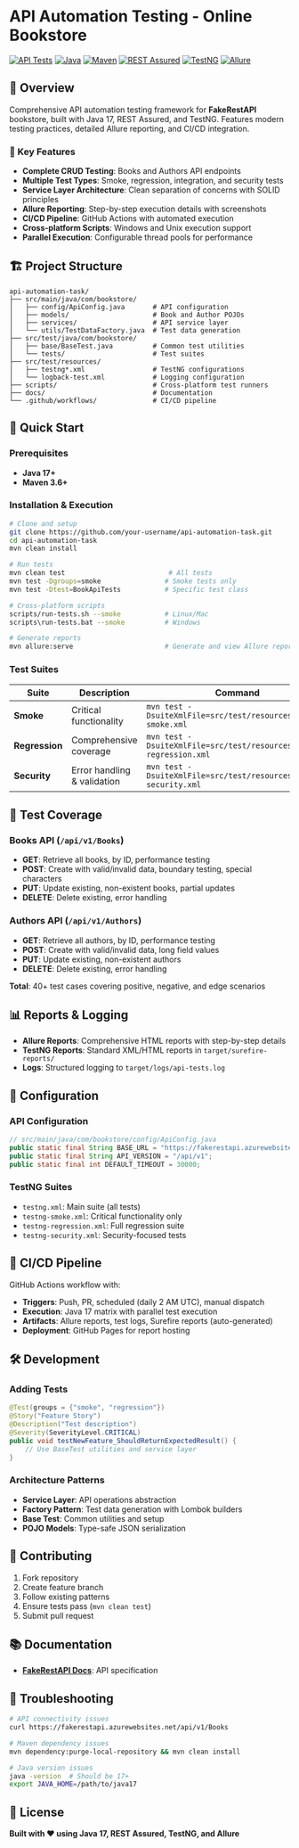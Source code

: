 # API Automation Testing - Online Bookstore

[![API Tests](https://github.com/mrmedjed/bookstore/actions/workflows/api-tests.yml/badge.svg)](https://github.com/mrmedjed/bookstore/actions/workflows/api-tests.yml)
[![Java](https://img.shields.io/badge/Java-17-blue.svg)](https://openjdk.java.net/)
[![Maven](https://img.shields.io/badge/Maven-3.6%2B-blue.svg)](https://maven.apache.org/)
[![REST Assured](https://img.shields.io/badge/REST%20Assured-5.4.0-green.svg)](https://rest-assured.io/)
[![TestNG](https://img.shields.io/badge/TestNG-7.9.0-orange.svg)](https://testng.org/)
[![Allure](https://img.shields.io/badge/Allure-2.25.0-yellow.svg)](https://docs.qameta.io/allure/)

## 📖 Overview

Comprehensive API automation testing framework for **FakeRestAPI** bookstore, built with Java 17, REST Assured, and TestNG. Features modern testing practices, detailed Allure reporting, and CI/CD integration.

### 🎯 Key Features

- **Complete CRUD Testing**: Books and Authors API endpoints
- **Multiple Test Types**: Smoke, regression, integration, and security tests
- **Service Layer Architecture**: Clean separation of concerns with SOLID principles
- **Allure Reporting**: Step-by-step execution details with screenshots
- **CI/CD Pipeline**: GitHub Actions with automated execution
- **Cross-platform Scripts**: Windows and Unix execution support
- **Parallel Execution**: Configurable thread pools for performance

## 🏗️ Project Structure

```
api-automation-task/
├── src/main/java/com/bookstore/
│   ├── config/ApiConfig.java       # API configuration
│   ├── models/                     # Book and Author POJOs
│   ├── services/                   # API service layer
│   └── utils/TestDataFactory.java  # Test data generation
├── src/test/java/com/bookstore/
│   ├── base/BaseTest.java          # Common test utilities
│   └── tests/                      # Test suites
├── src/test/resources/
│   ├── testng*.xml                 # TestNG configurations
│   └── logback-test.xml            # Logging configuration
├── scripts/                        # Cross-platform test runners
├── docs/                           # Documentation
└── .github/workflows/              # CI/CD pipeline
```

## 🚀 Quick Start

### Prerequisites

- **Java 17+**
- **Maven 3.6+**

### Installation & Execution

```bash
# Clone and setup
git clone https://github.com/your-username/api-automation-task.git
cd api-automation-task
mvn clean install

# Run tests
mvn clean test                          # All tests
mvn test -Dgroups=smoke                # Smoke tests only
mvn test -Dtest=BookApiTests           # Specific test class

# Cross-platform scripts
scripts/run-tests.sh --smoke           # Linux/Mac
scripts\run-tests.bat --smoke          # Windows

# Generate reports
mvn allure:serve                       # Generate and view Allure report
```

### Test Suites

| Suite          | Description                 | Command                                                            |
| -------------- | --------------------------- | ------------------------------------------------------------------ |
| **Smoke**      | Critical functionality      | `mvn test -DsuiteXmlFile=src/test/resources/testng-smoke.xml`      |
| **Regression** | Comprehensive coverage      | `mvn test -DsuiteXmlFile=src/test/resources/testng-regression.xml` |
| **Security**   | Error handling & validation | `mvn test -DsuiteXmlFile=src/test/resources/testng-security.xml`   |

## 🧪 Test Coverage

### Books API (`/api/v1/Books`)

- **GET**: Retrieve all books, by ID, performance testing
- **POST**: Create with valid/invalid data, boundary testing, special characters
- **PUT**: Update existing, non-existent books, partial updates
- **DELETE**: Delete existing, error handling

### Authors API (`/api/v1/Authors`)

- **GET**: Retrieve all authors, by ID, performance testing
- **POST**: Create with valid/invalid data, long field values
- **PUT**: Update existing, non-existent authors
- **DELETE**: Delete existing, error handling

**Total**: 40+ test cases covering positive, negative, and edge scenarios

## 📊 Reports & Logging

- **Allure Reports**: Comprehensive HTML reports with step-by-step details
- **TestNG Reports**: Standard XML/HTML reports in `target/surefire-reports/`
- **Logs**: Structured logging to `target/logs/api-tests.log`

## 🔧 Configuration

### API Configuration

```java
// src/main/java/com/bookstore/config/ApiConfig.java
public static final String BASE_URL = "https://fakerestapi.azurewebsites.net";
public static final String API_VERSION = "/api/v1";
public static final int DEFAULT_TIMEOUT = 30000;
```

### TestNG Suites

- `testng.xml`: Main suite (all tests)
- `testng-smoke.xml`: Critical functionality only
- `testng-regression.xml`: Full regression suite
- `testng-security.xml`: Security-focused tests

## 🔄 CI/CD Pipeline

GitHub Actions workflow with:

- **Triggers**: Push, PR, scheduled (daily 2 AM UTC), manual dispatch
- **Execution**: Java 17 matrix with parallel test execution
- **Artifacts**: Allure reports, test logs, Surefire reports (auto-generated)
- **Deployment**: GitHub Pages for report hosting

## 🛠️ Development

### Adding Tests

```java
@Test(groups = {"smoke", "regression"})
@Story("Feature Story")
@Description("Test description")
@Severity(SeverityLevel.CRITICAL)
public void testNewFeature_ShouldReturnExpectedResult() {
    // Use BaseTest utilities and service layer
}
```

### Architecture Patterns

- **Service Layer**: API operations abstraction
- **Factory Pattern**: Test data generation with Lombok builders
- **Base Test**: Common utilities and setup
- **POJO Models**: Type-safe JSON serialization

## 🤝 Contributing

1. Fork repository
2. Create feature branch
3. Follow existing patterns
4. Ensure tests pass (`mvn clean test`)
5. Submit pull request

## 📚 Documentation
- **[FakeRestAPI Docs](https://fakerestapi.azurewebsites.net/index.html)**: API specification

## 🐛 Troubleshooting

```bash
# API connectivity issues
curl https://fakerestapi.azurewebsites.net/api/v1/Books

# Maven dependency issues
mvn dependency:purge-local-repository && mvn clean install

# Java version issues
java -version  # Should be 17+
export JAVA_HOME=/path/to/java17
```

## 📄 License

**Built with ❤️ using Java 17, REST Assured, TestNG, and Allure**
